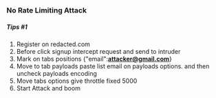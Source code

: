 ### No Rate Limiting Attack

##### Tips #1
1. Register on redacted.com
2. Before click signup intercept request and send to intruder
3. Mark on tabs positions {"email":**attacker@gmail.com**}
4. Move to tab payloads paste list email  on payloads options. and then uncheck payloads encoding
5. Move tabs options give throttle fixed 5000
6. Start Attack and boom

